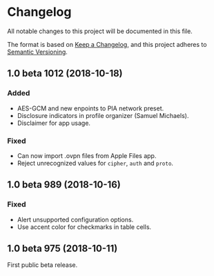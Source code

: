 # Changelog

All notable changes to this project will be documented in this file.

The format is based on [Keep a Changelog](https://keepachangelog.com/en/1.0.0/),
and this project adheres to [Semantic Versioning](https://semver.org/spec/v2.0.0.html).

## 1.0 beta 1012 (2018-10-18)

### Added

- AES-GCM and new enpoints to PIA network preset.
- Disclosure indicators in profile organizer (Samuel Michaels).
- Disclaimer for app usage.

### Fixed

- Can now import .ovpn files from Apple Files app.
- Reject unrecognized values for `cipher`, `auth` and `proto`.

## 1.0 beta 989 (2018-10-16)

### Fixed

- Alert unsupported configuration options.
- Use accent color for checkmarks in table cells.

## 1.0 beta 975 (2018-10-11)

First public beta release.
